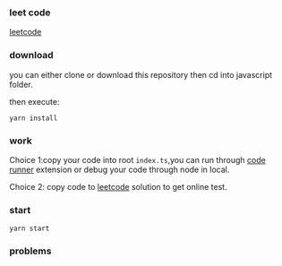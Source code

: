 ### leet code

[leetcode](https://leetcode.com/problems)

### download

you can either clone or download this repository then cd into javascript folder.

then execute:

```
yarn install
```

### work

Choice 1:copy your code into root `index.ts`,you can run through [code runner](https://marketplace.visualstudio.com/items?itemName=formulahendry.code-runner) extension or debug your code through node in local.

Choice 2: copy code to [leetcode](https://leetcode.com/problems) solution to get online test.

### start

```
yarn start
```

### problems
